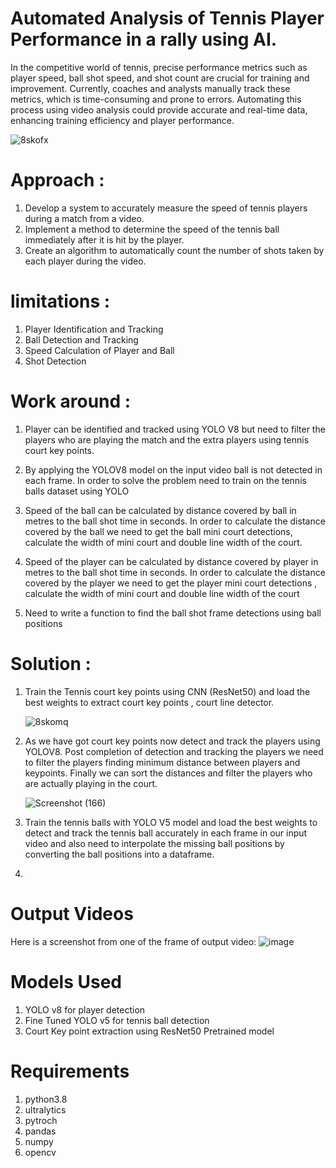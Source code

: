# Automated Analysis of Tennis Player Performance in a rally using AI.


 In the competitive world of tennis, precise performance metrics such as player speed, ball shot speed, and shot count are crucial for training and improvement. Currently, coaches and analysts manually track these metrics, which is time-consuming and prone to errors. Automating this process using video analysis could provide accurate and real-time data, enhancing training efficiency and player performance.


![8skofx](https://github.com/saivarshitnune/Tennis-Analyzer/assets/121888709/64e217b6-2cf1-4396-b03c-ebe45c71d507)


# Approach : 
1. Develop a system to accurately measure the speed of tennis players during a match from a video.
2. Implement a method to determine the speed of the tennis ball immediately after it is hit by the player.
3. Create an algorithm to automatically count the number of shots taken by each player during the video.

# limitations :
1. Player Identification and Tracking
2. Ball Detection and Tracking
3. Speed Calculation of Player and Ball
4. Shot Detection


# Work around :
1. Player can be identified and tracked using YOLO V8 but need to filter the players who are playing the match and the extra players using tennis court key points.

2. By applying the YOLOV8 model on the input video ball is not detected in each frame. In order to solve the problem need to train on the tennis balls dataset using YOLO 

3. Speed of the ball can be calculated by distance covered by ball in metres to the ball shot time in seconds. In order to calculate the distance covered by the ball we need to get the ball mini court detections, calculate the width of mini court and double line width of the court.

4. Speed of the player can be calculated by distance covered by player in metres to the ball shot time in seconds. In order to calculate the distance covered by the player we need to get the player mini court detections , calculate the width of mini court and double line width of the court
5) Need to write a function to find the ball shot frame detections using ball positions

# Solution : 
  1. Train the Tennis court key points using CNN (ResNet50) and load the best weights to extract court key points , court line detector.

     ![8skomq](https://github.com/saivarshitnune/Tennis-Analyzer/assets/121888709/175d07aa-71ae-4ce2-9eef-52a6c61ccb23)


  2. As we have got court key points now detect and track the players using YOLOV8. Post completion of detection and tracking the players we need 
     to filter the players finding minimum distance between players and keypoints. Finally we can sort the distances and filter the players who 
     are actually playing in the court. 

     ![Screenshot (166)](https://github.com/saivarshitnune/Tennis-Analyzer/assets/121888709/a700b86a-464e-4e9d-aaf9-00d83822d247)

 3. Train the tennis balls with YOLO V5 model and load the best weights to detect and track the tennis ball accurately in each frame in our input 
    video and also need to interpolate the missing ball positions by converting the ball positions into a dataframe.

    

 5. 
     
# Output Videos
Here is a screenshot from one of the frame of output video:
![image](https://github.com/saivarshitnune/Tennis-Analyzer/assets/121888709/a52943ab-0e31-4130-83ac-223cc4f1ed00)


# Models Used
1) YOLO v8 for player detection
2) Fine Tuned YOLO v5 for tennis ball detection
3) Court Key point extraction using ResNet50 Pretrained model

# Requirements
1) python3.8
2) ultralytics
3) pytroch
4) pandas
5) numpy
 6) opencv
